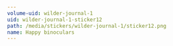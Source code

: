 ```yaml
---
volume-uid: wilder-journal-1
uid: wilder-journal-1-sticker12
path: /media/stickers/wilder-journal-1/sticker12.png
name: Happy binoculars
---
```

